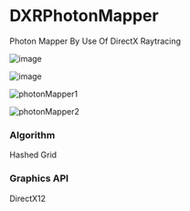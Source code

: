 # DXRPhotonMapper
Photon Mapper By Use Of DirectX Raytracing

![image](https://user-images.githubusercontent.com/65929274/236868880-84f77d42-7016-48bb-8843-7eff351ec8f9.png)

![image](https://user-images.githubusercontent.com/65929274/236870479-e74f2849-3fc2-4f83-9022-d34242227e33.png)

![photonMapper1](https://github.com/AngularSpectrumMTD/DXR_PhotonMapper/assets/65929274/89a5b94e-28bb-44c7-bae7-e47605926a72)

![photonMapper2](https://github.com/AngularSpectrumMTD/DXR_PhotonMapper/assets/65929274/27c3a75b-b05c-41f4-9f97-a9e57525a284)


### Algorithm
Hashed Grid

### Graphics API
DirectX12

